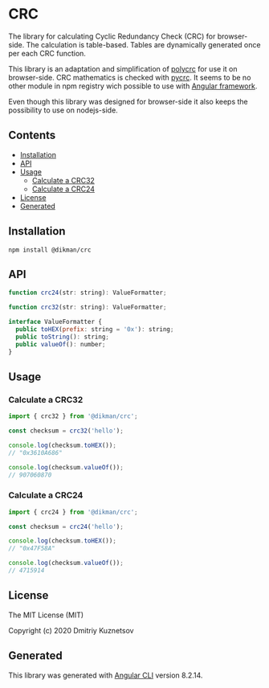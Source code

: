 # CRC

The library for calculating Cyclic Redundancy Check (CRC) for browser-side. The calculation is table-based. Tables are dynamically generated once per each CRC function.

This library is an adaptation and simplification of [polycrc](https://github.com/latysheff/node-polycrc.git) for use it on browser-side. CRC mathematics is checked with [pycrc](https://github.com/tpircher/pycrc.git). It seems to be no other module in npm registry wich possible to use with [Angular framework](https://angular.io).

Even though this library was designed for browser-side it also keeps the possibility to use on nodejs-side.

## Contents

<!-- START doctoc generated TOC please keep comment here to allow auto update -->
<!-- DON'T EDIT THIS SECTION, INSTEAD RE-RUN doctoc TO UPDATE -->


- [Installation](#installation)
- [API](#api)
- [Usage](#usage)
  - [Calculate a CRC32](#calculate-a-crc32)
  - [Calculate a CRC24](#calculate-a-crc24)
- [License](#license)
- [Generated](#generated)

<!-- END doctoc generated TOC please keep comment here to allow auto update -->

## Installation

```
npm install @dikman/crc
```

## API

```js
function crc24(str: string): ValueFormatter;
```

```js
function crc32(str: string): ValueFormatter;
```

```js
interface ValueFormatter {
  public toHEX(prefix: string = '0x'): string;
  public toString(): string;
  public valueOf(): number;
}
```

## Usage

### Calculate a CRC32

```js
import { crc32 } from '@dikman/crc';

const checksum = crc32('hello');

console.log(checksum.toHEX());
// "0x3610A686"

console.log(checksum.valueOf());
// 907060870
```

### Calculate a CRC24

```js
import { crc24 } from '@dikman/crc';

const checksum = crc24('hello');

console.log(checksum.toHEX());
// "0x47F58A"

console.log(checksum.valueOf());
// 4715914
```

## License

The MIT License (MIT)

Copyright (c) 2020 Dmitriy Kuznetsov

## Generated

This library was generated with [Angular CLI](https://github.com/angular/angular-cli) version 8.2.14.
